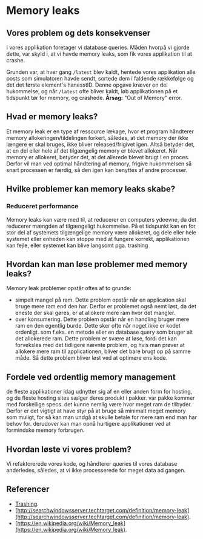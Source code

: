 # Memory leaks

## Vores problem og dets konsekvenser

I vores applikation foretager vi database queries. Måden hvorpå vi gjorde dette, var skyld i, at vi havde memory leaks, som fik vores applikation til at crashe.

Grunden var, at hver gang `/latest` blev kaldt, hentede vores applikation alle posts som simulatoren havde sendt, sortede dem i faldende rækkefølge og det det første element's hanesstID. Denne opgave kræver en del hukommelse, og når `/latest` ofte bliver kaldt, løb applikationen på et tidspunkt tør for memory, og crashede. **Årsag:** "Out of Memory" error.

## Hvad er memory leaks?

Et memory leak er en type af ressource lækage, hvor et program håndterer memory allokeringen/tildelingen forkert, således, at det memory der ikke længere er skal bruges, ikke bliver released/frigivet igen. Altså betyder det, at en del eller hele af det tilgængelig memory er blevet allokeret. Når memory er allokeret, betyder det, at det allerede blevet brugt i en proces. Derfor vil man ved optimal håndtering af memory, frigive hukommelsen så snart processen er færdig, så den igen kan benyttes af andre processer.

## Hvilke problemer kan memory leaks skabe?

### Reduceret performance

Memory leaks kan være med til, at reducerer en computers ydeevne, da det reducerer mængden af tilgængeligt hukommelse. På et tidspunkt kan en for stor del af systemets tilgængelige memory være allokeret, og dele eller hele systemet eller enheden kan stoppe med at fungere korrekt, applikationen kan fejle, eller systemet kan blive langsomt pga. trashing

## Hvordan kan man løse problemer med memory leaks?
Memory leak problemer opstår oftes af to grunde:
* simpelt mangel på ram. Dette problem opstår når en application skal bruge mere ram end den har. Derfor er problemet også nemt løst, da det eneste der skal gøres, er at allokere mere ram hvor det mangler.
* over konsumering. Dette problem opstår når en handling bruger mere ram en den egentlig burde. Dette sker ofte når noget ikke er kodet ordenligt. som f.eks. en metode eller en database query som bruger alt det allokerede ram. Dette problem er svære at løse, fordi det kan forveksles med det tidligere nævnte problem, og hvis man prøver at allokere mere ram til applicationen, bliver det bare brugt op på samme måde. Så dette problem bliver løst ved at optimere ens kode.

## Fordele ved ordentlig memory management
de fleste applikationer idag udnytter sig af en eller anden form for hosting, og de fleste hosting sites sælger deres produkt i pakker.
var pakke kommer med forskellige specs. det kunne nemlig være hvor meget ram de tilbyder. Derfor er det vigtigt at have styr på at bruge så minimalt meget memory som muligt, for så kan man undgå at skulle betale for mere ram end man har behov for.
derudover kan man opnå hurtigere applikationer ved at formindske memory forbrugen.

## Hvordan løste vi vores problem?

Vi refaktorerede vores kode, og håndterer queries til vores database anderledes, således, at vi ikke processerede for meget data ad gangen.

## Referencer

* [Trashing](https://en.wikipedia.org/wiki/Thrashing_(computer_science)).
* [http://searchwindowsserver.techtarget.com/definition/memory-leak](http://searchwindowsserver.techtarget.com/definition/memory-leak).
* [https://en.wikipedia.org/wiki/Memory_leak](https://en.wikipedia.org/wiki/Memory_leak).
